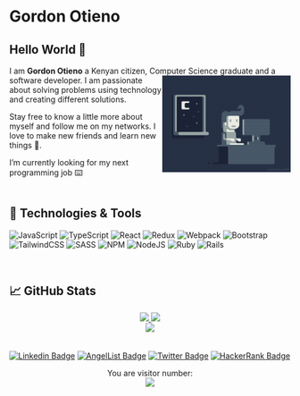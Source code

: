 # Gordon Otieno 

 ## Hello World 👋
 
  I am **Gordon Otieno** a Kenyan citizen, Computer Science graduate and a software developer. <img align='right' src="./programmer.gif" width="230"> I am passionate about solving problems using technology and creating different solutions.
   
   Stay free to know a little more about myself and follow me on my networks. I love to make new friends and learn new things :pray:.
   
I’m currently looking for my next programming job :keyboard:
<br/>
<br/>

## 🔧 Technologies & Tools
![JavaScript](https://img.shields.io/badge/javascript-%23323330.svg?style=for-the-badge&logo=javascript&logoColor=%23F7DF1E)
![TypeScript](https://img.shields.io/badge/typescript-%23007ACC.svg?style=for-the-badge&logo=typescript&logoColor=white)
![React](https://img.shields.io/badge/react-%2320232a.svg?style=for-the-badge&logo=react&logoColor=%2361DAFB)
![Redux](https://img.shields.io/badge/redux-%23593d88.svg?style=for-the-badge&logo=redux&logoColor=white)
![Webpack](https://img.shields.io/badge/webpack-%238DD6F9.svg?style=for-the-badge&logo=webpack&logoColor=black)
![Bootstrap](https://img.shields.io/badge/bootstrap-%23563D7C.svg?style=for-the-badge&logo=bootstrap&logoColor=white)
![TailwindCSS](https://img.shields.io/badge/tailwindcss-%2338B2AC.svg?style=for-the-badge&logo=tailwind-css&logoColor=white)
![SASS](https://img.shields.io/badge/SASS-hotpink.svg?style=for-the-badge&logo=SASS&logoColor=white)
![NPM](https://img.shields.io/badge/NPM-%23000000.svg?style=for-the-badge&logo=npm&logoColor=white)
![NodeJS](https://img.shields.io/badge/node.js-6DA55F?style=for-the-badge&logo=node.js&logoColor=white)
![Ruby](https://img.shields.io/badge/ruby-%23CC342D.svg?style=for-the-badge&logo=ruby&logoColor=white)
![Rails](https://img.shields.io/badge/rails-%23CC0000.svg?style=for-the-badge&logo=ruby-on-rails&logoColor=white)

<br/>



## &#x1f4c8; GitHub Stats
<div align='center'>
  <a href="https://github.com/GordonOtieno">
    <img height="180px" src="https://github-readme-stats.vercel.app/api?username=GordonOtieno&show_icons=true&include_all_commits=true&theme=midnight-purple" />
  </a> 

  <a href="https://github.com/GordonOtieno">
    <img height="180px" src="https://github-readme-stats.vercel.app/api/top-langs/?username=GordonOtieno&layout=compact&theme=midnight-purple" />
  </a>


  <div align="center">
    <a href="https://github.com/GordonOtieno">
      <img height="180px" src="https://github-readme-streak-stats.herokuapp.com/?user=GordonOtieno&theme=midnight-purple" />
    </a>
  </div>   
</div>
<br/>

[![Linkedin Badge](https://img.shields.io/badge/-Gordon%20Otieno-blue?style=plastic&logo=Linkedin&logoColor=white&link=https://www.linkedin.com/in/gordon-otieno-612b98184/)](https://www.linkedin.com/in/gordon-otieno-612b98184/)
[![AngelList Badge](https://img.shields.io/badge/-gordon--otieno-white?style=plastic&logo=AngelList&logoColor=black&link=https://angel.co/u/gordon-otieno)](https://angel.co/u/gordon-otieno)
[![Twitter Badge](https://img.shields.io/badge/-@GordonOtieno-1ca0f1?style=plastic&labelColor=1ca0f1&logo=twitter&logoColor=white&link=https://twitter.com/GordonO34459259)](https://twitter.com/GordonO34459259)
[![HackerRank Badge](https://img.shields.io/badge/-@otienogordon95?style=plastic&labelColor=1ba94c&logo=hackerrank&logoColor=white&link=https://www.hackerrank.com/otienogordon95)](https://www.hackerrank.com/otienogordon95)

<p align="center"> 
  You are visitor number: <br>
  <img src="https://profile-counter.glitch.me/GordonOtieno/count.svg" />
</p>
